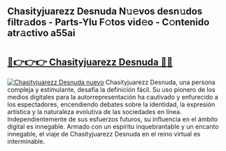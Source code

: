 ## Chasityjuarezz Desnuda N𝚞𝚎vos desn𝚞dos filtr𝚊dos - Parts-Ylu F𝚘tos vid𝚎o - C𝚘ntenido atr𝚊ctivo a55ai

# <h2><a href="http://mb1mpb.tromn.icu/?c=Chasityjuarezz+Desnuda">🔗👉👉👉 Chasityjuarezz Desnuda 🔗🔗</a></h2>

[![Chasityjuarezz Desnuda nuevo](https://i.imgur.com/pEAQMta.gif)](http://mb1mpb.tromn.icu/?c=Chasityjuarezz+Desnuda)
Chasityjuarezz Desnuda, una persona compleja y estimulante, desafía la definición fácil. Su uso pionero de los medios digitales para la autorrepresentación ha cautivado y enfurecido a los espectadores, encendiendo debates sobre la identidad, la expresión artística y la naturaleza evolutiva de las sociedades en línea. Independientemente de sus esfuerzos futuros, su influencia en el ámbito digital es innegable. Armado con un espíritu inquebrantable y un encanto innegable, el viaje de Chasityjuarezz Desnuda en el reino virtual es interminable.
